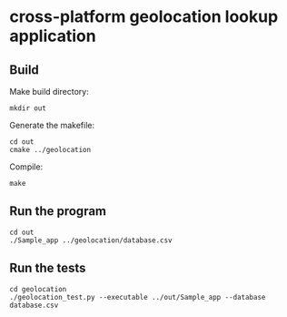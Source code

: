 # cross-platform geolocation lookup application

## Build
Make build directory:
```
mkdir out

```
Generate the makefile:
```
cd out
cmake ../geolocation
```
Compile:
```
make

```

## Run the program
```
cd out
./Sample_app ../geolocation/database.csv

```

## Run the tests
```
cd geolocation
./geolocation_test.py --executable ../out/Sample_app --database database.csv

```
